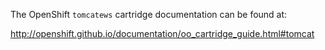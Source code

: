 The OpenShift `tomcatews` cartridge documentation can be found at:

http://openshift.github.io/documentation/oo_cartridge_guide.html#tomcat
